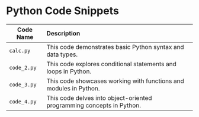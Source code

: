 # Python Code Snippets

| Code Name | Description |
|---|:---|
| `calc.py` | This code demonstrates basic Python syntax and data types. |
| `code_2.py` | This code explores conditional statements and loops in Python. |
| `code_3.py` | This code showcases working with functions and modules in Python. |
| `code_4.py` | This code delves into object-oriented programming concepts in Python. |
